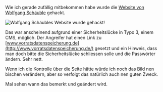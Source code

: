 <!--
.. title: Schäubles Homepage wurde gehackt!
.. slug: 759-schaubles-homepage-wurde-gehackt
.. date: 2009-02-10 23:00:13
.. tags: Schäuble,Vorratsdatenspeicherung,Internet,Politik
.. description: 
.. type: text
-->

Wie ich gerade zufällig mitbekommen habe wurde die [Website von Wolfgang Schäuble](http://wolfgang-schaeuble.de/) gehackt.
<!-- TEASER_END -->

![Wolfgang Schäubles Website wurde gehackt!](/images/schaeuble_hack_09.jpg)

Das war anscheinend aufgrund einer Sicherheitslücke in Typo 3, einem CMS, möglich.
Der Angreifer hat einen Link zu [www.vorratsdatenspeicherung.de](http://www.vorratsdatenspeicherung.de/) gesetzt und ein Hinweis, dass man doch bitte die Sicherheitslücke schliessen solle und die Passwörter ändern.
Sehr nett.

Wenn ich die Kontrolle über die Seite hätte würde ich noch das Bild nen bischen verändern, aber so verfolgt das natürlich auch nen guten Zweck.

Mal sehen wann das bemerkt und geändert wird.
